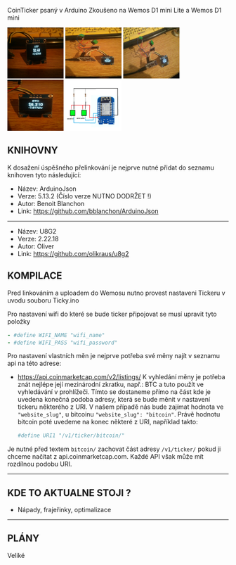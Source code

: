 CoinTicker psaný v Arduino
Zkoušeno na Wemos D1 mini Lite a Wemos D1 mini

<p align="left">
  <img width="128" height="116" src="https://github.com/Fractvival/CoinTicker/blob/master/Images/03.jpg">
  <img width="128" height="116" src="https://github.com/Fractvival/CoinTicker/blob/master/Images/04.jpg">
  <img width="128" height="116" src="https://github.com/Fractvival/CoinTicker/blob/master/Images/05.jpg">
  <img width="128" height="116" src="https://github.com/Fractvival/CoinTicker/blob/master/Images/06.jpg">
  <img width="128" height="116" src="https://github.com/Fractvival/CoinTicker/blob/master/Images/butny.png">
</p>

KNIHOVNY
--------

K dosažení úspěšného přelinkování je nejprve nutné přidat do seznamu knihoven tyto následující:
- Název: ArduinoJson
- Verze: 5.13.2 (Číslo verze NUTNO DODRŽET !)
- Autor: Benoit Blanchon
- Link: https://github.com/bblanchon/ArduinoJson
------------
- Název: U8G2
- Verze: 2.22.18
- Autor: Oliver
- Link: https://github.com/olikraus/u8g2

KOMPILACE
---------
Pred linkováním a uploadem do Wemosu nutno provest nastaveni Tickeru v uvodu souboru Ticky.ino

Pro nastavení wifi do které se bude ticker připojovat se musí upravit tyto položky
  ```ruby
  - #define WIFI_NAME "wifi_name"
  - #define WIFI_PASS "wifi_password"
  ```
Pro nastavení vlastních měn je nejprve potřeba své měny najít v seznamu api na této adrese:
- https://api.coinmarketcap.com/v2/listings/
K vyhledání měny je potřeba znát nejlépe její mezinárodní zkratku, např.: BTC a tuto použít ve vyhledávání v prohlížeči.
Tímto se dostaneme přímo na část kde je uvedena konečná podoba adresy, která se bude měnit v nastavení tickeru některého z URI.
V našem případě nás bude zajímat hodnota ve ```"website_slug"```, u bitcoinu ```"website_slug": "bitcoin"```. 
Právě hodnotu bitcoin poté uvedeme na konec některé z URI, například takto:
  ```ruby
  #define URI1 "/v1/ticker/bitcoin/"
  ```
Je nutné před textem ```bitcoin/``` zachovat část adresy ```/v1/ticker/``` pokud ji chceme načítat z api.coinmarketcap.com.
Každé API však může mít rozdílnou podobu URI.

----------------------------------------
KDE TO AKTUALNE STOJI ?
----------------------------------------
- Nápady, frajeřinky, optimalizace

----------------------------------------
PLÁNY
----------------------------------------
Veliké
